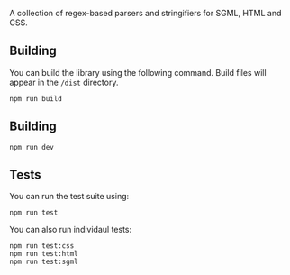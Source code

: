 A collection of regex-based parsers and stringifiers for SGML, HTML and CSS.

## Building

You can build the library using the following command. Build files will appear in the `/dist` directory.

```
npm run build
```

## Building

```
npm run dev
```

## Tests

You can run the test suite using:
```
npm run test
```

You can also run individaul tests:

```
npm run test:css
npm run test:html
npm run test:sgml
```

